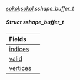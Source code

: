 _[sokol](../../modules/sokol/sokol-module.md):[sokol](../../modules/sokol/sokol-module.md).sshape\_buffer\_t_
##### Struct sshape\_buffer\_t

| Fields | |
|:---|:---|
| [indices](sokol-sshape_buffer_t-indices.md) |  |
| [valid](sokol-sshape_buffer_t-valid.md) |  |
| [vertices](sokol-sshape_buffer_t-vertices.md) |  |
